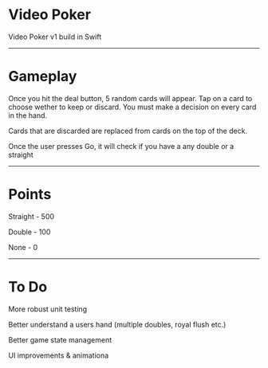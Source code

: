 # Video Poker

Video Poker v1 build in Swift

-----

# Gameplay

Once you hit the deal button, 5 random cards will appear. Tap on a card to choose wether to keep or discard.
You must make a decision on every card in the hand. 

Cards that are discarded are replaced from cards on the top of the deck.

Once the user presses Go, it will check if you have a any double or a straight

-----

# Points

Straight - 500

Double - 100

None - 0

-----

# To Do

More robust unit testing

Better understand a users hand (multiple doubles, royal flush etc.)

Better game state management 

UI improvements & animationa
